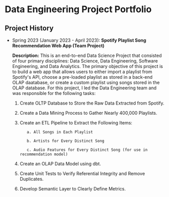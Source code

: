 # Data Engineering Project Portfolio

## Project History
- Spring 2023 (January 2023 - April 2023): **Spotify Playlist Song Recommendation Web App (Team Project)**

  **Description:** This is an end-to-end Data Science Project that consisted of four primary disciplines: Data Science, Data Engineering, Software Engineering, and Data Analytics. The primary objective of this project is to build a web app that allows users to either import a playlist from Spotify's API, choose a pre-loaded playlist as stored in a back-end OLAP daatabase, or create a custom playlist using songs stored in the OLAP database. For this project, I led the Data Engineering team and was responsible for the following tasks:
  1. Create OLTP Database to Store the Raw Data Extracted from Spotify.
  2. Create a Data Mining Process to Gather Nearly 400,000 Playlists.
  3. Create an ETL Pipeline to Extract the Following Items:
  
            a. All Songs in Each Playlist
    
            b. Artists for Every Distinct Song
    
            c. Audio Features for Every Distinct Song (for use in recommendation model)
  5. Create an OLAP Data Model using dbt.
  6. Create Unit Tests to Verify Referential Integrity and Remove Duplicates.
  7. Develop Semantic Layer to Clearly Define Metrics.

